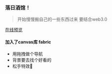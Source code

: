 ### 落日酒馆！
> 开始慢慢搬自己的一些东西过来
> 要结合web3.0

[在线预览](https://luorijiuguan.vercel.app)

#### 加入了canvas库 fabric 
- 用拖拽做个导航
- 背景要去找个好看的
- 松手特效🫳